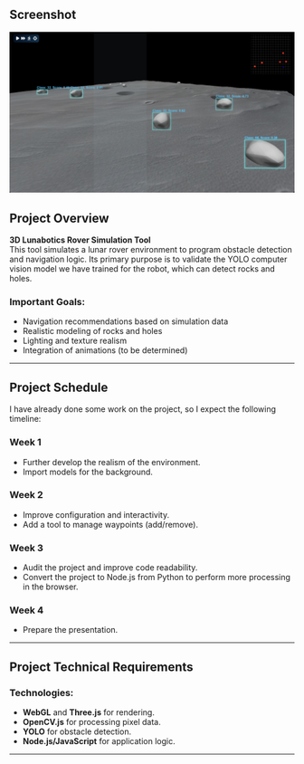 ## Screenshot
![Screenshot of the Project](screenshot.png)

## Project Overview

**3D Lunabotics Rover Simulation Tool**  
This tool simulates a lunar rover environment to program obstacle detection and navigation logic. Its primary purpose is to validate the YOLO computer vision model we have trained for the robot, which can detect rocks and holes.

### Important Goals:
- Navigation recommendations based on simulation data
- Realistic modeling of rocks and holes
- Lighting and texture realism
- Integration of animations (to be determined)

---

## Project Schedule

I have already done some work on the project, so I expect the following timeline:

### Week 1
- Further develop the realism of the environment.
- Import models for the background.

### Week 2
- Improve configuration and interactivity.
- Add a tool to manage waypoints (add/remove).

### Week 3
- Audit the project and improve code readability.
- Convert the project to Node.js from Python to perform more processing in the browser.

### Week 4
- Prepare the presentation.

---

## Project Technical Requirements

### Technologies:
- **WebGL** and **Three.js** for rendering.
- **OpenCV.js** for processing pixel data.
- **YOLO** for obstacle detection.
- **Node.js/JavaScript** for application logic.

---